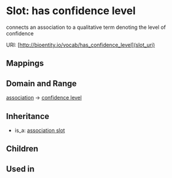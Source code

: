 # Slot: has confidence level


connects an association to a qualitative term denoting the level of confidence

URI: [http://bioentity.io/vocab/has_confidence_level](slot_uri)
## Mappings

## Domain and Range

[association](Association.md) -> [confidence level](ConfidenceLevel.md)
## Inheritance

 *  is_a: [association slot](association_slot.md)
## Children

## Used in

